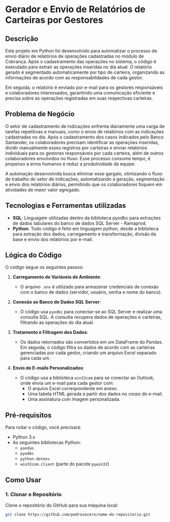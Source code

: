 # Gerador e Envio de Relatórios de Carteiras por Gestores

## Descrição

Este projeto em Python foi desenvolvido para automatizar o processo de envio diário de relatórios de operações cadastradas no módulo de Cobrança. Após o cadastramento das operações no sistema, o código é executado para extrair as operações inseridas no dia atual. O relatório gerado é segmentado automaticamente por tipo de carteira, organizando as informações de acordo com as responsabilidades de cada gestor.

Em seguida, o relatório é enviado por e-mail para os gestores responsáveis e colaboradores interessados, garantindo uma comunicação eficiente e precisa sobre as operações registradas em suas respectivas carteiras.


## Problema de Negócio

O setor de cadastramento de indicações enfrenta diariamente uma carga de tarefas repetitivas e manuais, como o envio de relatórios com as indicações cadastradas no dia. Após o cadastramento dos casos indicados pelo Banco Santander, os colaboradores precisam identificar as operações inseridas, dividir manualmente esses registros por carteiras e enviar relatórios individuais para os gestores responsáveis por cada carteira, além de outros colaboradores envolvidos no fluxo. Esse processo consome tempo, é propenso a erros humanos e reduz a produtividade da equipe.

A automação desenvolvida busca eliminar esse gargalo, otimizando o fluxo de trabalho do setor de indicações, automatizando a geração, segmentação e envio dos relatórios diários, permitindo que os colaboradores foquem em atividades de maior valor agregado.


## Tecnologias e Ferramentas utilizadas
- **SQL**: Linguagem utilizadas dentro da biblioteca pyodbc para extrações de dados tabulares do banco de dados SQL Server - Ramaprod.
- **Python**: Todo código é feito em linguagem python, desde a biblioteca para extração dos dados, carregamento e transformação, divisão da base e envio dos relatórios por e-mail.

## Lógica do Código

O código segue os seguintes passos:

1. **Carregamento de Variáveis de Ambiente**:
   - O arquivo `.env` é utilizado para armazenar credenciais de conexão com o banco de dados (servidor, usuário, senha e nome do banco).

2. **Conexão ao Banco de Dados SQL Server**:
   - O código usa `pyodbc` para conectar-se ao SQL Server e realizar uma consulta SQL. A consulta recupera dados de operações e carteiras, filtrando as operações do dia atual.

3. **Tratamento e Filtragem dos Dados**:
   - Os dados retornados são convertidos em um DataFrame do Pandas. Em seguida, o código filtra os dados de acordo com as carteiras gerenciadas por cada gestor, criando um arquivo Excel separado para cada um.

4. **Envio de E-mails Personalizados**:
   - O código usa a biblioteca `win32com` para se conectar ao Outlook, onde envia um e-mail para cada gestor com:
     - O arquivo Excel correspondente em anexo.
     - Uma tabela HTML gerada a partir dos dados no corpo do e-mail.
     - Uma assinatura com imagem personalizada.
  
## Pré-requisitos

Para rodar o código, você precisará:

- Python 3.x
- As seguintes bibliotecas Python:
  - `pandas`
  - `pyodbc`
  - `python-dotenv`
  - `win32com.client` (parte do pacote `pywin32`)

## Como Usar

### 1. Clonar o Repositório
Clone o repositório do GitHub para sua máquina local:
```bash
git clone https://github.com/pedrocecere/nome-do-repositorio.git
